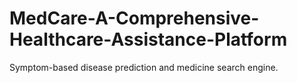 # MedCare-A-Comprehensive-Healthcare-Assistance-Platform
Symptom-based disease prediction and medicine search engine.
